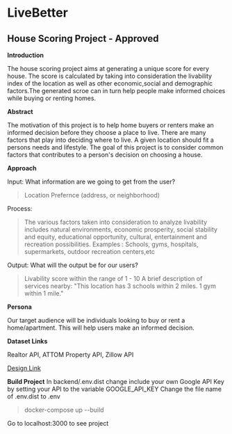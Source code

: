 # LiveBetter


House Scoring Project - Approved
---------------------

**Introduction**

The house scoring project aims at generating a unique score for every house. The score is calculated by taking into consideration the livability index of the location as well as other economic,social and demographic factors.The generated scroe can in turn help people make informed choices while buying or renting homes.

**Abstract**

The motivation of this project is to help home buyers or renters make an informed decision before they choose a place to live. There are many factors that play into deciding where to live. A given location should fit a persons needs and lifestyle. The goal of this project is to consider common factors that contributes to a person's decision on choosing a house.

**Approach**

Input: What information are we going to get from the user? 
> Location Prefernce (address, or neighborhood)

Process:
> The various factors taken into consideration to analyze livability includes natural environments, economic prosperity, social stability and equity, educational opportunity, cultural, entertainment and recreation possibilities.
> Examples : Schools, gyms, hospitals, supermarkets, outdoor recreation centers,etc

Output: What will the output be for our users?
> Livability score within the range of 1 - 10 
> A brief description of services nearby: "This location has 3 schools within 2 miles. 1 gym within 1 mile."

**Persona**

Our target audience will be individuals looking to buy or rent a home/apartment. This will help users make an informed decision.

**Dataset Links**

Realtor API, ATTOM Property API, Zillow API

[Design Link](https://www.figma.com/file/60RDE2DISTm6t0wSn5nVCZ/LiveBetter?node-id=0%3A1)

**Build Project**
In backend/.env.dist change include your own Google API Key by setting your API to the variable GOOGLE_API_KEY
Change the file name of .env.dist to .env
> docker-compose up --build

Go to localhost:3000 to see project
